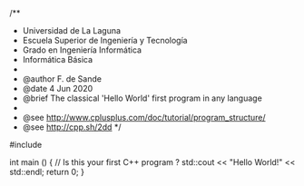 /**
 * Universidad de La Laguna
 * Escuela Superior de Ingeniería y Tecnología
 * Grado en Ingeniería Informática
 * Informática Básica
 *
 * @author F. de Sande
 * @date 4 Jun 2020
 * @brief The classical 'Hello World' first program in any language
 *
 * @see http://www.cplusplus.com/doc/tutorial/program_structure/
 * @see http://cpp.sh/2dd
 */

#include <iostream>

int main () {
  // Is this your first C++ program ?
  std::cout << "Hello World!" << std::endl;
  return 0;
}
